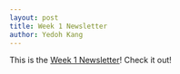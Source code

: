 ```yaml
---
layout: post
title: Week 1 Newsletter
author: Yedoh Kang
---
```

This is the [Week 1 Newsletter](/downloads/newsletters/week1-2017.pdf)! Check it out!

